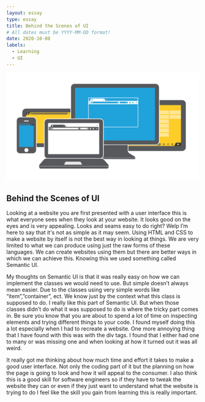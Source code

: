 ```yaml
---
layout: essay
type: essay
title: Behind the Scenes of UI
# All dates must be YYYY-MM-DD format!
date: 2020-10-08
labels:
  - Learning
  - UI
---
```

<img class="ui medium right floated rounded image" src="../images/user-interface.png">

## Behind the Scenes of UI

Looking at a website you are first presented with a user interface this is what everyone sees when they look at your website. It looks good on the eyes and is very appealing. Looks and seams easy to do right? Welp I’m here to say that it's not as simple as it may seem. Using HTML and CSS to make a website by itself is not the best way in looking at things. We are very limited to what we can produce using just the raw forms of these languages. We can create websites using them but there are better ways in which we can achieve this. Knowing this we used something called Semantic UI. 

My thoughts on Semantic UI is that it was really easy on how we can implement the classes we would need to use. But simple doesn’t always mean easier. Due to the classes using very simple words like “item”,”container”, ect. We know just by the context what this class is supposed to do. I really like this part of Semantic UI. But when those classes didn’t do what it was supposed to do is where the tricky part comes in. Be sure you know that you are about to spend a lot of time on inspecting elements and trying different things to your code. I found myself doing this a lot especially when I had to recreate a website. One more annoying thing that I have found with this was with the div tags. I found that I either had one to many or was missing one and when looking at how it turned out it was all weird.

It really got me thinking about how much time and effort it takes to make a good user interface. Not only the coding part of it but the planning on how the page is going to look and how it will appeal to the consumer. I also think this is a good skill for software engineers so if they have to tweak the website they can or even if they just want to understand what the website is trying to do I feel like the skill you gain from learning this is really important.
